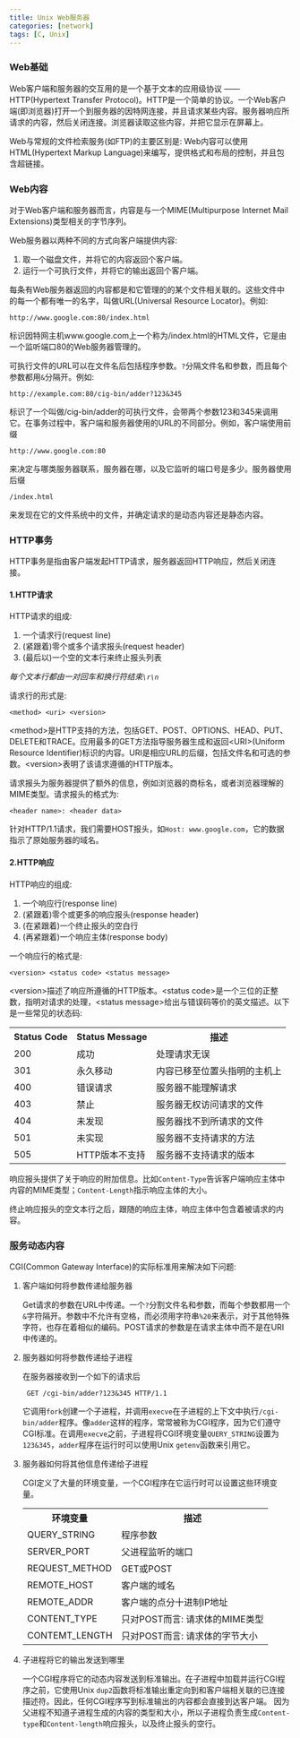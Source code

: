 ```yaml
---
title: Unix Web服务器
categories: [network]
tags: [C, Unix]
---
```


### Web基础

Web客户端和服务器的交互用的是一个基于文本的应用级协议 —— HTTP(Hypertext Transfer Protocol)。HTTP是一个简单的协议。一个Web客户端(即浏览器)打开一个到服务器的因特网连接，并且请求某些内容。服务器响应所请求的内容，然后关闭连接。浏览器读取这些内容，并把它显示在屏幕上。

Web与常规的文件检索服务(如FTP)的主要区别是: Web内容可以使用HTML(Hypertext Markup Language)来编写，提供格式和布局的控制，并且包含超链接。

### Web内容

对于Web客户端和服务器而言，内容是与一个MIME(Multipurpose Internet Mail Extensions)类型相关的字节序列。

Web服务器以两种不同的方式向客户端提供内容:

1. 取一个磁盘文件，并将它的内容返回个客户端。
2. 运行一个可执行文件，并将它的输出返回个客户端。

每条有Web服务器返回的内容都是和它管理的的某个文件相关联的。这些文件中的每一个都有唯一的名字，叫做URL(Universal Resource Locator)。例如:

    http://www.google.com:80/index.html

标识因特网主机www.google.com上一个称为/index.html的HTML文件，它是由一个监听端口80的Web服务器管理的。

可执行文件的URL可以在文件名后包括程序参数。`?`分隔文件名和参数，而且每个参数都用`&`分隔开。例如:

    http://example.com:80/cig-bin/adder?123&345

标识了一个叫做/cig-bin/adder的可执行文件，会带两个参数123和345来调用它。在事务过程中，客户端和服务器使用的URL的不同部分。例如，客户端使用前缀

    http://www.google.com:80

来决定与哪类服务器联系，服务器在哪，以及它监听的端口号是多少。服务器使用后缀

    /index.html

来发现在它的文件系统中的文件，并确定请求的是动态内容还是静态内容。

### HTTP事务

HTTP事务是指由客户端发起HTTP请求，服务器返回HTTP响应，然后关闭连接。

#### 1.HTTP请求

HTTP请求的组成:

1. 一个请求行(request line)
2. (紧跟着)零个或多个请求报头(request header)
3. (最后以)一个空的文本行来终止报头列表

*每个文本行都由一对回车和换行符结束`\r\n`*

请求行的形式是:

    <method> <uri> <version>

\<method\>是HTTP支持的方法，包括GET、POST、OPTIONS、HEAD、PUT、DELETE和TRACE。应用最多的GET方法指导服务器生成和返回\<URI\>(Uniform Resource Identifier)标识的内容。URI是相应URL的后缀，包括文件名和可选的参数。\<version\>表明了该请求遵循的HTTP版本。

请求报头为服务器提供了额外的信息，例如浏览器的商标名，或者浏览器理解的MIME类型。请求报头的格式为:

    <header name>: <header data>

针对HTTP/1.1请求，我们需要HOST报头，如`Host: www.google.com`，它的数据指示了原始服务器的域名。

#### 2.HTTP响应

HTTP响应的组成:

1. 一个响应行(response line)
2. (紧跟着)零个或更多的响应报头(response header)
4. (在紧跟着)一个终止报头的空白行
5. (再紧跟着)一个响应主体(response body)

一个响应行的格式是:

    <version> <status code> <status message>

\<version\>描述了响应所遵循的HTTP版本。\<status code\>是一个三位的正整数，指明对请求的处理，\<status message\>给出与错误码等价的英文描述。以下是一些常见的状态码:

<table class="table table-bordered table-hover">
    <tr>
        <th>Status Code</th> <th>Status Message</th> <th>描述</th>
    </tr>
    <tr>
        <td>200</td>         <td>成功</td>           <td>处理请求无误</td>
    </tr>
    <tr>
        <td>301</td>         <td>永久移动</td>       <td>内容已移至位置头指明的主机上</td>
    </tr>
    <tr>
        <td>400</td>         <td>错误请求</td>       <td>服务器不能理解请求</td>
    </tr>
    <tr>
        <td>403</td>         <td>禁止</td>           <td>服务器无权访问请求的文件</td>
    </tr>
    <tr>
        <td>404</td>         <td>未发现</td>         <td>服务器找不到所请求的文件</td>
    </tr>
    <tr>
        <td>501</td>         <td>未实现</td>         <td>服务器不支持请求的方法</td>
    </tr>
    <tr>
        <td>505</td>         <td>HTTP版本不支持</td> <td>服务器不支持请求的版本</td>
    </tr>
</table>

响应报头提供了关于响应的附加信息。比如`Content-Type`告诉客户端响应主体中内容的MIME类型；`Content-Length`指示响应主体的大小。

终止响应报头的空文本行之后，跟随的响应主体，响应主体中包含着被请求的内容。

### 服务动态内容

CGI(Common Gateway Interface)的实际标准用来解决如下问题:

1. 客户端如何将参数传递给服务器

    Get请求的参数在URL中传递。一个`?`分割文件名和参数，而每个参数都用一个`&`字符隔开。参数中不允许有空格，而必须用字符串`%20`来表示，对于其他特殊字符，也存在着相似的编码。POST请求的参数是在请求主体中而不是在URI中传递的。

2. 服务器如何将参数传递给子进程

    在服务器接收到一个如下的请求后
        
        GET /cgi-bin/adder?123&345 HTTP/1.1
     
    它调用`fork`创建一个子进程，并调用`execve`在子进程的上下文中执行`/cgi-bin/adder`程序。像`adder`这样的程序，常常被称为CGI程序，因为它们遵守CGI标准。在调用`execve`之前，子进程将CGI环境变量`QUERY_STRING`设置为`123&345`，`adder`程序在运行时可以使用Unix `getenv`函数来引用它。

3. 服务器如何将其他信息传递给子进程

    CGI定义了大量的环境变量，一个CGI程序在它运行时可以设置这些环境变量。

    <table class="table table-bordered table-hover">
        <tr>
            <th>环境变量</th>       <th>描述</th>
        </tr>
        <tr>
            <td>QUERY_STRING</td>   <td>程序参数</td>
        </tr>
        <tr>
            <td>SERVER_PORT</td>    <td>父进程监听的端口</td>
        </tr>
        <tr>
            <td>REQUEST_METHOD</td> <td>GET或POST</td>
        </tr>
        <tr>
            <td>REMOTE_HOST</td>    <td>客户端的域名</td>
        </tr>
        <tr>
            <td>REMOTE_ADDR</td>    <td>客户端的点分十进制IP地址</td>
        </tr>
        <tr>
            <td>CONTENT_TYPE</td>   <td>只对POST而言: 请求体的MIME类型</td>
        </tr>
        <tr>
            <td>CONTEMT_LENGTH</td> <td>只对POST而言: 请求体的字节大小</td>
        </tr>
    </table>

4. 子进程将它的输出发送到哪里

    一个CGI程序将它的动态内容发送到标准输出。在子进程中加载并运行CGI程序之前，它使用Unix `dup2`函数将标准输出重定向到和客户端相关联的已连接描述符。因此，任何CGI程序写到标准输出的内容都会直接到达客户端。
    因为父进程不知道子进程生成的内容的类型和大小，所以子进程负责生成`Content-type`和`Content-length`响应报头，以及终止报头的空行。
